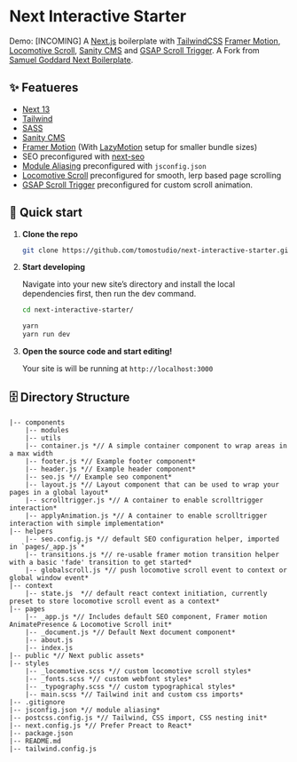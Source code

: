 # Next Interactive Starter

Demo: [INCOMING]
A [Next.js](https://nextjs.org/) boilerplate with [TailwindCSS](https://tailwindcss.com/) [Framer Motion](https://www.framer.com/motion/),  [Locomotive Scroll](https://locomotivemtl.github.io/locomotive-scroll/), [Sanity CMS](https://sanity.io) and [GSAP Scroll Trigger](https://github.com/greensock/GSAP).
A Fork from [Samuel Goddard Next Boilerplate](https://github.com/samuelgoddard/next-tailwind-motion.git).

## ✨ Featueres
- [Next 13](https://nextjs.org/)
- [Tailwind](https://tailwindcss.com/)
- [SASS](https://sass-lang.com/)
- [Sanity CMS](https://sanity.io)
- [Framer Motion](https://www.framer.com/motion/) (With [LazyMotion](https://www.framer.com/api/motion/lazy-motion/) setup for smaller bundle sizes)
- SEO preconfigured with [next-seo](https://github.com/garmeeh/next-seo)
- [Module Aliasing](https://nextjs.org/docs/advanced-features/module-path-aliases) preconfigured with `jsconfig.json`
- [Locomotive Scroll](https://locomotivemtl.github.io/locomotive-scroll/) preconfigured for smooth, lerp based page scrolling
- [GSAP Scroll Trigger](https://github.com/greensock/GSAP) preconfigured for custom scroll animation.

## 🚀 Quick start

1.  **Clone the repo**

    ```sh
    git clone https://github.com/tomostudio/next-interactive-starter.git
    ```

2.  **Start developing**

    Navigate into your new site’s directory and install the local dependencies first, then run the dev command.

    ```sh
    cd next-interactive-starter/
    
    yarn
    yarn run dev
    ```

3.  **Open the source code and start editing!**

    Your site is will be running at `http://localhost:3000`

## 🗄 Directory Structure
```
|-- components
    |-- modules
    |-- utils
    |-- container.js *// A simple container component to wrap areas in a max width
    |-- footer.js *// Example footer component*
    |-- header.js *// Example header component*
    |-- seo.js *// Example seo component*
    |-- layout.js *// Layout component that can be used to wrap your pages in a global layout*
    |-- scrolltrigger.js *// A container to enable scrolltrigger interaction*
    |-- applyAnimation.js *// A container to enable scrolltrigger interaction with simple implementation*
|-- helpers
    |-- seo.config.js *// default SEO configuration helper, imported in `pages/_app.js`*
    |-- transitions.js *// re-usable framer motion transition helper with a basic 'fade' transition to get started*
    |-- globalscroll.js *// push locomotive scroll event to context or global window event*
|-- context
    |-- state.js  *// default react context initiation, currently preset to store locomotive scroll event as a context*
|-- pages
    |-- _app.js *// Includes default SEO component, Framer motion AnimatePresence & Locomotive Scroll init*
    |-- _document.js *// Default Next document component*
    |-- about.js
    |-- index.js
|-- public *// Next public assets*
|-- styles
    |-- _locomotive.scss *// custom locomotive scroll styles*
    |-- _fonts.scss *// custom webfont styles*
    |-- _typography.scss *// custom typographical styles*
    |-- main.scss *// Tailwind init and custom css imports*
|-- .gitignore
|-- jsconfig.json *// module aliasing*
|-- postcss.config.js *// Tailwind, CSS import, CSS nesting init*
|-- next.config.js *// Prefer Preact to React*
|-- package.json
|-- README.md
|-- tailwind.config.js
```
